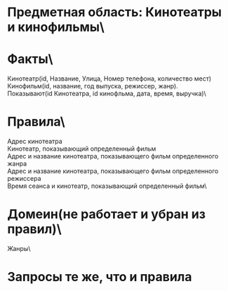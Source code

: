 # Предметная область: Кинотеатры и кинофильмы\
# Факты\
Кинотеатр(id, Название, Улица, Номер телефона, количество мест)\
Кинофильм(id, название, год выпуска, режиссер, жанр). \
Показывают(id Кинотеатра, id кинофльма, дата,  время, выручка)\
# Правила\
Адрес кинотеатра\
Кинотеатр, показывающий определенный фильм\
Адрес и название кинотеатра, показывающего фильм определенного жанра\
Адрес и название кинотеатра, показывающего фильм определенного режиссера\
Время сеанса и кинотеатр, показывающий определенный фильм\
# Домеин(не работает и убран из правил)\
Жанры\
# Запросы те же, что и правила

